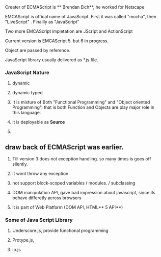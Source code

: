 Creater of ECMAScript is ** Brendan Eich**, he worked for Netscape

EMCAScript is offical name of JavaScript. First it was called "mocha", then "LiveScript" . Finallly as "JavaScript"

Two more EMCAScript impletation are JScript and ActionScript

Current version is EMCAScript 5. but 6 in progress.

Object are passed by reference.

JavaScript library usually delivered as \*.js file.

### JavaScript Nature

1. dynamic

2. dynamic typed

3. It is mixture of Both "Functional Programming" and "Object oriented Programming". that is both Function and Objects are play major role in this language.
4. it is deployable as **Source**
5. 

## draw back of ECMAScript was earlier.

1. Till version 3 does not exception handling. so many times is goes off silently.

2. it wont throw any exception

3. not support block-scoped variables \/ modules. \/ subclassing

4. DOM manipulation API,  gave bad impression about javascript, since its behave differetly across browsers

5. it is part of Web Platform \(DOM API, HTML** 5 API**\)

### Some of Java Script Library

1. Underscore.js, provide functional programming

2. Protype.js,

3. io.js



